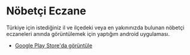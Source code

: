 # Nöbetçi Eczane

Türkiye için istediğiniz il ve ilçedeki veya en yakınınızda bulunan nöbetçi eczaneleri anında görüntülemek için yaptığım android uygulaması.

- [Google Play Store'da görüntüle](https://play.google.com/store/apps/details?id=com.aatstdio.nobetcieczane)
